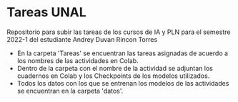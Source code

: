 # Tareas UNAL
Repositorio para subir las tareas de los cursos de IA y PLN para el semestre 2022-1 del estudiante Andrey Duvan Rincon Torres
- En la carpeta 'Tareas' se encuentran las tareas asignadas de acuerdo a los nombres de las actividades en Colab.
- Dentro de la carpeta con el nombre de la actividad se adjuntan los cuadernos en Colab y los Checkpoints de los modelos utilizados.
- Todos los datos con los que se entrenan los modelos de las actividades se encuentran en la carpeta 'datos'.
